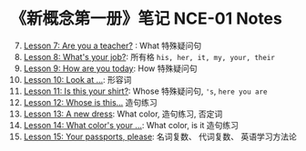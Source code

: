# 《新概念第一册》笔记 NCE-01 Notes

7. [Lesson 7: Are you a teacher?](./007.md) : What 特殊疑问句
8. [Lesson 8: What's your job?](./008.md): 所有格 `his, her, it, my, your, their`
9. [Lesson 9: How are you today](./009.md): How 特殊疑问句
10. [Lesson 10: Look at ...](./010.md): 形容词
11. [Lesson 11: Is this your shirt?](./011.md): Whose 特殊疑问句, `'s`, `here you are`
12. [Lesson 12: Whose is this...](./012.md) 造句练习
13. [Lesson 13: A new dress](./013.md): What color, 造句练习, 否定词
14. [Lesson 14: What color's your ...](./014.md): What color, is it 造句练习
15. [Lesson 15: Your passports, please](./015.md): 名词复数、 代词复数、 英语学习方法论